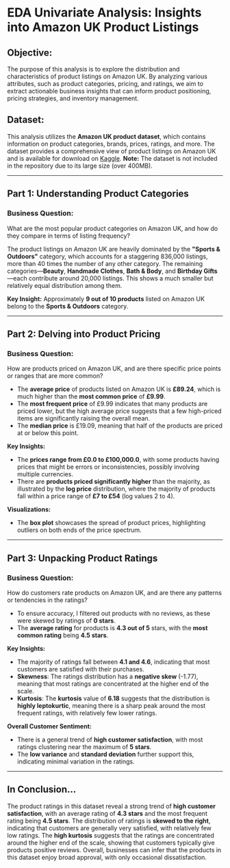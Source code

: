 # EDA Univariate Analysis: Insights into Amazon UK Product Listings

## Objective:
The purpose of this analysis is to explore the distribution and characteristics of product listings on Amazon UK. By analyzing various attributes, such as product categories, pricing, and ratings, we aim to extract actionable business insights that can inform product positioning, pricing strategies, and inventory management.

## Dataset:
This analysis utilizes the **Amazon UK product dataset**, which contains information on product categories, brands, prices, ratings, and more. The dataset provides a comprehensive view of product listings on Amazon UK and is available for download on [Kaggle](https://www.kaggle.com/datasets/asaniczka/uk-optimal-product-price-prediction/). **Note:** The dataset is not included in the repository due to its large size (over 400MB).

---

## Part 1: Understanding Product Categories
### Business Question: 
What are the most popular product categories on Amazon UK, and how do they compare in terms of listing frequency?

The product listings on Amazon UK are heavily dominated by the **"Sports & Outdoors"** category, which accounts for a staggering 836,000 listings, more than 40 times the number of any other category. The remaining categories—**Beauty**, **Handmade Clothes**, **Bath & Body**, and **Birthday Gifts**—each contribute around 20,000 listings. This shows a much smaller but relatively equal distribution among them.

**Key Insight:** 
Approximately **9 out of 10 products** listed on Amazon UK belong to the **Sports & Outdoors** category.

---

## Part 2: Delving into Product Pricing
### Business Question: 
How are products priced on Amazon UK, and are there specific price points or ranges that are more common?

- The **average price** of products listed on Amazon UK is **£89.24**, which is much higher than the **most common price** of **£9.99**. 
- The **most frequent price** of £9.99 indicates that many products are priced lower, but the high average price suggests that a few high-priced items are significantly raising the overall mean.
- The **median price** is £19.09, meaning that half of the products are priced at or below this point.

**Key Insights:**
- The **prices range from £0.0 to £100,000.0**, with some products having prices that might be errors or inconsistencies, possibly involving multiple currencies. 
- There are **products priced significantly higher** than the majority, as illustrated by the **log price** distribution, where the majority of products fall within a price range of **£7 to £54** (log values 2 to 4).

**Visualizations:**
- The **box plot** showcases the spread of product prices, highlighting outliers on both ends of the price spectrum.

---

## Part 3: Unpacking Product Ratings
### Business Question: 
How do customers rate products on Amazon UK, and are there any patterns or tendencies in the ratings?

- To ensure accuracy, I filtered out products with no reviews, as these were skewed by ratings of **0 stars**.
- The **average rating** for products is **4.3 out of 5** stars, with the **most common rating** being **4.5 stars**.

**Key Insights:**
- The majority of ratings fall between **4.1 and 4.6**, indicating that most customers are satisfied with their purchases.
- **Skewness**: The ratings distribution has a **negative skew** (-1.77), meaning that most ratings are concentrated at the higher end of the scale.
- **Kurtosis**: The **kurtosis** value of **6.18** suggests that the distribution is **highly leptokurtic**, meaning there is a sharp peak around the most frequent ratings, with relatively few lower ratings.

**Overall Customer Sentiment:**
- There is a general trend of **high customer satisfaction**, with most ratings clustering near the maximum of **5 stars**.
- The **low variance** and **standard deviation** further support this, indicating minimal variation in the ratings.

---

## In Conclusion...
The product ratings in this dataset reveal a strong trend of **high customer satisfaction**, with an average rating of **4.3 stars** and the most frequent rating being **4.5 stars**. The distribution of ratings is **skewed to the right**, indicating that customers are generally very satisfied, with relatively few low ratings. The **high kurtosis** suggests that the ratings are concentrated around the higher end of the scale, showing that customers typically give products positive reviews. Overall, businesses can infer that the products in this dataset enjoy broad approval, with only occasional dissatisfaction.
